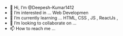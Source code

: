 - 👋 Hi, I’m @Deepesh-Kumar1412
- 👀 I’m interested in ... Web Developmen
- 🌱 I’m currently learning ... HTML, CSS , JS , ReactJs , 
- 💞️ I’m looking to collaborate on ...
- 📫 How to reach me ...

<!---
Deepesh-Kumar1412/Deepesh-Kumar1412 is a ✨ special ✨ repository because its `README.md` (this file) appears on your GitHub profile.
You can click the Preview link to take a look at your changes.
--->
